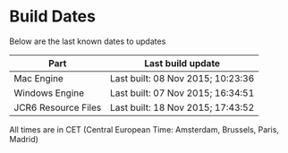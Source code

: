 # Build Dates

Below are the last known dates to updates

Part | Last build update
-----|-----
Mac Engine | Last built: 08 Nov 2015; 10:23:36
Windows Engine | Last built: 07 Nov 2015; 16:34:51
JCR6 Resource Files | Last built: 18 Nov 2015; 17:43:52
All times are in CET (Central European Time: Amsterdam, Brussels, Paris, Madrid)



